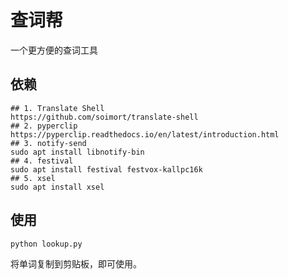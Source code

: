 # 查词帮
一个更方便的查词工具

## 依赖
```
## 1. Translate Shell 
https://github.com/soimort/translate-shell
## 2. pyperclip
https://pyperclip.readthedocs.io/en/latest/introduction.html
## 3. notify-send
sudo apt install libnotify-bin
## 4. festival
sudo apt install festival festvox-kallpc16k
## 5. xsel
sudo apt install xsel
```



## 使用

``` bash
python lookup.py
```

将单词复制到剪贴板，即可使用。

